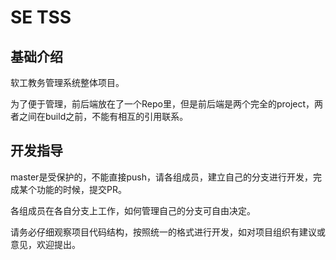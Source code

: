 # SE TSS

## 基础介绍

软工教务管理系统整体项目。

为了便于管理，前后端放在了一个Repo里，但是前后端是两个完全的project，两者之间在build之前，不能有相互的引用联系。

## 开发指导

master是受保护的，不能直接push，请各组成员，建立自己的分支进行开发，完成某个功能的时候，提交PR。

各组成员在各自分支上工作，如何管理自己的分支可自由决定。

请务必仔细观察项目代码结构，按照统一的格式进行开发，如对项目组织有建议或意见，欢迎提出。